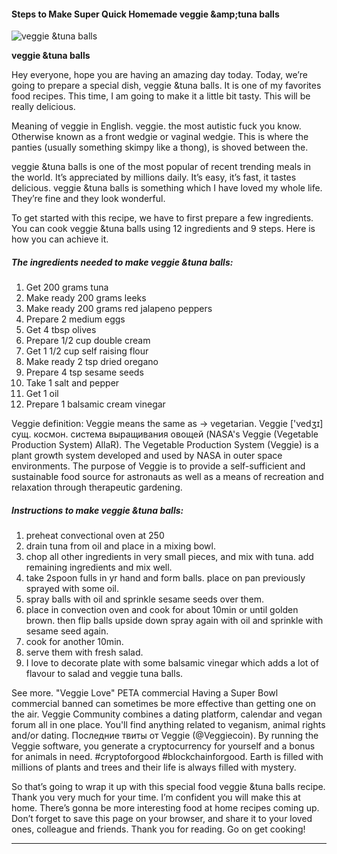             

#### Steps to Make Super Quick Homemade veggie &amp;amp;tuna balls

![veggie &amp;tuna balls](https://img-global.cpcdn.com/recipes/48586913/751x532cq70/veggie-tuna-balls-recipe-main-photo.jpg)

**veggie &amp;tuna balls**

Hey everyone, hope you are having an amazing day today. Today, we’re going to prepare a special dish, veggie &tuna balls. It is one of my favorites food recipes. This time, I am going to make it a little bit tasty. This will be really delicious.

Meaning of veggie in English. veggie. the most autistic fuck you know. Otherwise known as a front wedgie or vaginal wedgie. This is where the panties (usually something skimpy like a thong), is shoved between the.

veggie &tuna balls is one of the most popular of recent trending meals in the world. It’s appreciated by millions daily. It’s easy, it’s fast, it tastes delicious. veggie &tuna balls is something which I have loved my whole life. They’re fine and they look wonderful.

To get started with this recipe, we have to first prepare a few ingredients. You can cook veggie &tuna balls using 12 ingredients and 9 steps. Here is how you can achieve it.

##### The ingredients needed to make veggie &tuna balls:

1.  Get 200 grams tuna
2.  Make ready 200 grams leeks
3.  Make ready 200 grams red jalapeno peppers
4.  Prepare 2 medium eggs
5.  Get 4 tbsp olives
6.  Prepare 1/2 cup double cream
7.  Get 1 1/2 cup self raising flour
8.  Make ready 2 tsp dried oregano
9.  Prepare 4 tsp sesame seeds
10.  Take 1 salt and pepper
11.  Get 1 oil
12.  Prepare 1 balsamic cream vinegar

Veggie definition: Veggie means the same as → vegetarian. Veggie \['vedʒɪ\] сущ. космон. система выращивания овощей (NASA's Veggie (Vegetable Production System) AllaR). The Vegetable Production System (Veggie) is a plant growth system developed and used by NASA in outer space environments. The purpose of Veggie is to provide a self-sufficient and sustainable food source for astronauts as well as a means of recreation and relaxation through therapeutic gardening.

##### Instructions to make veggie &tuna balls:

1.  preheat convectional oven at 250
2.  drain tuna from oil and place in a mixing bowl.
3.  chop all other ingredients in very small pieces, and mix with tuna. add remaining ingredients and mix well.
4.  take 2spoon fulls in yr hand and form balls. place on pan previously sprayed with some oil.
5.  spray balls with oil and sprinkle sesame seeds over them.
6.  place in convection oven and cook for about 10min or until golden brown. then flip balls upside down spray again with oil and sprinkle with sesame seed again.
7.  cook for another 10min.
8.  serve them with fresh salad.
9.  I love to decorate plate with some balsamic vinegar which adds a lot of flavour to salad and veggie tuna balls.

See more. "Veggie Love" PETA commercial Having a Super Bowl commercial banned can sometimes be more effective than getting one on the air. Veggie Community combines a dating platform, calendar and vegan forum all in one place. You'll find anything related to veganism, animal rights and/or dating. Последние твиты от Veggie (@Veggiecoin). By running the Veggie software, you generate a cryptocurrency for yourself and a bonus for animals in need. #cryptoforgood #blockchainforgood. Earth is filled with millions of plants and trees and their life is always filled with mystery.

So that’s going to wrap it up with this special food veggie &tuna balls recipe. Thank you very much for your time. I’m confident you will make this at home. There’s gonna be more interesting food at home recipes coming up. Don’t forget to save this page on your browser, and share it to your loved ones, colleague and friends. Thank you for reading. Go on get cooking!

* * *
